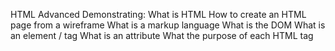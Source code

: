 HTML Advanced Demonstrating: What is HTML How to create an HTML page from a wireframe What is a markup language What is the DOM What is an element / tag What is an attribute What the purpose of each HTML tag